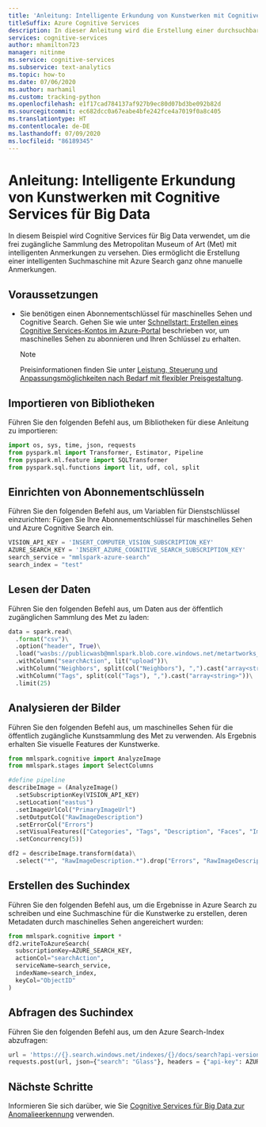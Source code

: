 ```yaml
---
title: 'Anleitung: Intelligente Erkundung von Kunstwerken mit Cognitive Services für Big Data'
titleSuffix: Azure Cognitive Services
description: In dieser Anleitung wird die Erstellung einer durchsuchbaren Kunstdatenbank mit Azure Search und MMLSpark gezeigt.
services: cognitive-services
author: mhamilton723
manager: nitinme
ms.service: cognitive-services
ms.subservice: text-analytics
ms.topic: how-to
ms.date: 07/06/2020
ms.author: marhamil
ms.custom: tracking-python
ms.openlocfilehash: e1f17cad784137af927b9ec80d07bd3be092b82d
ms.sourcegitcommit: ec682dcc0a67eabe4bfe242fce4a7019f0a8c405
ms.translationtype: HT
ms.contentlocale: de-DE
ms.lasthandoff: 07/09/2020
ms.locfileid: "86189345"
---
```

# <a name="recipe-intelligent-art-exploration-with-the-cognitive-services-for-big-data"></a>Anleitung: Intelligente Erkundung von Kunstwerken mit Cognitive Services für Big Data

In diesem Beispiel wird Cognitive Services für Big Data verwendet, um die frei zugängliche Sammlung des Metropolitan Museum of Art (Met) mit intelligenten Anmerkungen zu versehen. Dies ermöglicht die Erstellung einer intelligenten Suchmaschine mit Azure Search ganz ohne manuelle Anmerkungen. 

## <a name="prerequisites"></a>Voraussetzungen

* Sie benötigen einen Abonnementschlüssel für maschinelles Sehen und Cognitive Search. Gehen Sie wie unter [Schnellstart: Erstellen eines Cognitive Services-Kontos im Azure-Portal](https://docs.microsoft.com/azure/cognitive-services/cognitive-services-apis-create-account) beschrieben vor, um maschinelles Sehen zu abonnieren und Ihren Schlüssel zu erhalten.
  > [!NOTE]
  > Preisinformationen finden Sie unter [Leistung, Steuerung und Anpassungsmöglichkeiten nach Bedarf mit flexibler Preisgestaltung](https://azure.microsoft.com/services/search/#pricing).

## <a name="import-libraries"></a>Importieren von Bibliotheken

Führen Sie den folgenden Befehl aus, um Bibliotheken für diese Anleitung zu importieren:

```python
import os, sys, time, json, requests
from pyspark.ml import Transformer, Estimator, Pipeline
from pyspark.ml.feature import SQLTransformer
from pyspark.sql.functions import lit, udf, col, split
```

## <a name="set-up-subscription-keys"></a>Einrichten von Abonnementschlüsseln

Führen Sie den folgenden Befehl aus, um Variablen für Dienstschlüssel einzurichten: Fügen Sie Ihre Abonnementschlüssel für maschinelles Sehen und Azure Cognitive Search ein.

```python
VISION_API_KEY = 'INSERT_COMPUTER_VISION_SUBSCRIPTION_KEY'
AZURE_SEARCH_KEY = 'INSERT_AZURE_COGNITIVE_SEARCH_SUBSCRIPTION_KEY'
search_service = "mmlspark-azure-search"
search_index = "test"
```

## <a name="read-the-data"></a>Lesen der Daten

Führen Sie den folgenden Befehl aus, um Daten aus der öffentlich zugänglichen Sammlung des Met zu laden:

```python
data = spark.read\
  .format("csv")\
  .option("header", True)\
  .load("wasbs://publicwasb@mmlspark.blob.core.windows.net/metartworks_sample.csv")\
  .withColumn("searchAction", lit("upload"))\
  .withColumn("Neighbors", split(col("Neighbors"), ",").cast("array<string>"))\
  .withColumn("Tags", split(col("Tags"), ",").cast("array<string>"))\
  .limit(25)
```

<a name="AnalyzeImages"></a>

## <a name="analyze-the-images"></a>Analysieren der Bilder

Führen Sie den folgenden Befehl aus, um maschinelles Sehen für die öffentlich zugängliche Kunstsammlung des Met zu verwenden. Als Ergebnis erhalten Sie visuelle Features der Kunstwerke.

```python
from mmlspark.cognitive import AnalyzeImage
from mmlspark.stages import SelectColumns

#define pipeline
describeImage = (AnalyzeImage()
  .setSubscriptionKey(VISION_API_KEY)
  .setLocation("eastus")
  .setImageUrlCol("PrimaryImageUrl")
  .setOutputCol("RawImageDescription")
  .setErrorCol("Errors")
  .setVisualFeatures(["Categories", "Tags", "Description", "Faces", "ImageType", "Color", "Adult"])
  .setConcurrency(5))

df2 = describeImage.transform(data)\
  .select("*", "RawImageDescription.*").drop("Errors", "RawImageDescription")
```

<a name="CreateSearchIndex"></a>

## <a name="create-the-search-index"></a>Erstellen des Suchindex

Führen Sie den folgenden Befehl aus, um die Ergebnisse in Azure Search zu schreiben und eine Suchmaschine für die Kunstwerke zu erstellen, deren Metadaten durch maschinelles Sehen angereichert wurden:

```python
from mmlspark.cognitive import *
df2.writeToAzureSearch(
  subscriptionKey=AZURE_SEARCH_KEY,
  actionCol="searchAction",
  serviceName=search_service,
  indexName=search_index,
  keyCol="ObjectID"
)
```

## <a name="query-the-search-index"></a>Abfragen des Suchindex

Führen Sie den folgenden Befehl aus, um den Azure Search-Index abzufragen:

```python
url = 'https://{}.search.windows.net/indexes/{}/docs/search?api-version=2019-05-06'.format(search_service, search_index)
requests.post(url, json={"search": "Glass"}, headers = {"api-key": AZURE_SEARCH_KEY}).json()
```

## <a name="next-steps"></a>Nächste Schritte

Informieren Sie sich darüber, wie Sie [Cognitive Services für Big Data zur Anomalieerkennung](anomaly-detection.md) verwenden.

